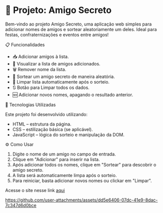 # 🎁 Projeto: Amigo Secreto
Bem-vindo ao projeto Amigo Secreto, uma aplicação web simples para adicionar nomes de amigos e sortear aleatoriamente um deles. Ideal para festas, confraternizações e eventos entre amigos!

📋 Funcionalidades

  - 📥 Adicionar amigos à lista.<br>
  - 📃 Visualizar a lista de amigos adicionados.<br>
  - 🗑 Remover nome da lista.<br>
  - 🎲 Sortear um amigo secreto de maneira aleatória.<br>
  - 🧹 Limpar lista automaticamente após o sorteio.<br>
  - 🔃 Botão para Limpar todos os dados.<br>
  - 🆕 Adicionar novos nomes, apagando o resultado anterior.<br>

🚀 Tecnologias Utilizadas

Este projeto foi desenvolvido utilizando:

  - HTML – estrutura da página.
  - CSS – estilização básica (se aplicável).
  - JavaScript – lógica do sorteio e manipulação da DOM.

⚙️ Como Usar

  1. Digite o nome de um amigo no campo de entrada.
  2. Clique em "Adicionar" para inserir na lista.
  3. Após adicionar todos os nomes, clique em "Sortear" para descobrir o amigo secreto.
  4. A lista será automaticamente limpa após o sorteio.
  5. Para reiniciar, basta adicionar novos nomes ou clickar em "Limpar".

Acesse o site nesse link [aqui](https://claiverken.github.io/Challenge-Amigo-Secreto/)

https://github.com/user-attachments/assets/dd5e6406-07dc-41e9-8dac-7c347d6d0bce
